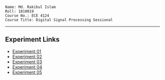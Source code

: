 ```
Name: Md. Rakibul Islam
Roll: 1810019
Course No.: ECE 4124
Course Title: Digital Signal Processing Sessional
```
***
## Experiment Links
* [Experiment 01](/Lab01/01.md)
* [Experiment 02](/Lab02/02.md)
* [Experiment 03](/Lab03/03.md)
* [Experiment 04](/Lab04/04.md)
* [Experiment 05](/Lab05/05.md)
